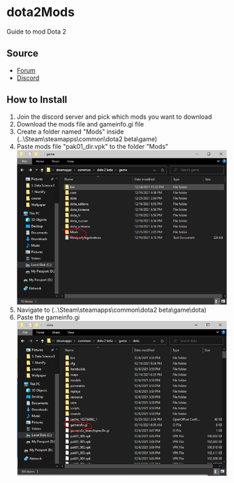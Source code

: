 # dota2Mods
Guide to mod Dota 2

## Source
* [Forum](https://dota2shadymod.forumcommunity.net/)
* [Discord](https://discord.gg/ETPQ7rY)

## How to Install
1. Join the discord server and pick which mods you want to download
2. Download the mods file and gameinfo.gi file
4. Create a folder named "Mods" inside (..\Steam\steamapps\common\dota2 beta\game\)
5. Paste mods file "pak01_dir.vpk" to the folder "Mods"
![mods picture](mods.PNG)
6. Navigate to (..\Steam\steamapps\common\dota2 beta\game\dota\) 
7. Paste the gameinfo.gi
![gameinfo picture](gameinfo.PNG)




